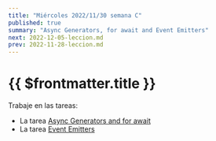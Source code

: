 ```yaml
---
title: "Miércoles 2022/11/30 semana C"
published: true
summary: "Async Generators, for await and Event Emitters"
next: 2022-12-05-leccion.md
prev: 2022-11-28-leccion.md
---
```


# {{ $frontmatter.title }}

Trabaje en las tareas:

* La tarea [Async Generators and for await](/practicas/for-await.html) 
* La tarea [Event Emitters](/practicas/event-emitters.html)